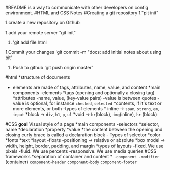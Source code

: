 #README is a way to communicate with other developers on config environment.
#HTML and CSS Notes
#Creating a git repository 
1."pit init"

1.create a new repository on Github

1.add your remote server "git init"
1. 'git add file.html
 
1.Commit your changes 'git commit -m "docs: add initial notes about using bit'
1. Push to github 'git push origin master'


#html
*structure of documents 
* elements are made of tags, attributes, name, value, and content
*main components
    -elements
        *tags (opening and optionally a closing tag)
        *attributes
            -name, value, (key-value pairs)
            -value is between quotes 
            -value is optional, for instance `checked`, `selected`
        *contents, if it's text or more elements, or both 
    -types of elements
        * inline -> `span`, `strong`, `em`, `input`
        *block -> `div`, `h1`, `p`, `ul`
        *void -> `br`(block), `img`(inline), `hr` (block)
        
#CSS
**goal** Visual style of a page
*main components 
    -selectors
        *selector, name
        *declaration 
            *property 
            *value
        *the content between the opening and closing curly brace is called a declaration block 
    - Types of selector 
        *color 
        *fonts 
        *text
        *layout
            -floats
            -positioning -> relative or absolute
        *box model -> width, height, border, padding, and margin 
    *types of layouts 
        -fixed. We use pixels
        -fluid. We use percents
        -responsive. We use media queries
#CSS frameworks
    *separation of container and content 
    * `.component .modifier` (container)
            `component-header`
            `component-body`
            `component-footer`
    